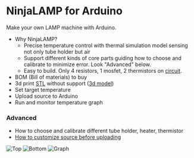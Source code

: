 # NinjaLAMP for Arduino

Make your own LAMP machine with Arduino.

- Why NinjaLAMP?
  - Precise temperature control with thermal simulation model sensing not only tube holder but air
  - Support different kinds of core parts guiding how to choose and calibrate to minimize error. Look "Advanced" below.
  - Easy to build. Only 4 resistors, 1 mosfet, 2 thermistors on [circuit](https://github.com/hisashin/NinjaLAMP/tree/master/NinjaLAMP_Arduino/eagle).
- BOM (Bill of materials) to buy
- 3d print [STL](https://github.com/hisashin/NinjaLAMP/blob/master/NinjaLAMP_Arduino/3d/4x4_3dprint.stl) without support ([3d model](https://gallery.autodesk.com/projects/149287/ninjalamp))
- Set target temperature
- Upload source to Arduino
- Run and monitor temperature graph

### Advanced

- How to choose and calibrate different tube holder, heater, thermistor
- [How to customize source before uploading](https://github.com/hisashin/NinjaLAMP/wiki/How-to-change-source-for-Arduino)

![Top](https://github.com/hisashin/NinjaLAMP/blob/master/NinjaLAMP_Arduino/images/top.jpg "top")
![Bottom](https://github.com/hisashin/NinjaLAMP/blob/master/NinjaLAMP_Arduino/images/bottom.jpg "bottom")
![Graph](https://github.com/hisashin/NinjaLAMP/blob/master/NinjaLAMP_Arduino/images/serial_plotter.png "graph")
